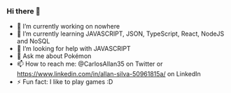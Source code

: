 ### Hi there 👋

- 🔭 I’m currently working on nowhere
- 🌱 I’m currently learning JAVASCRIPT, JSON, TypeScript, React, NodeJS and NoSQL
- 🤔 I’m looking for help with JAVASCRIPT
- 💬 Ask me about Pokémon
- 📫 How to reach me: @CarlosAllan35 on Twitter or https://www.linkedin.com/in/allan-silva-50961815a/ on LinkedIn
- ⚡ Fun fact: I like to play games :D

